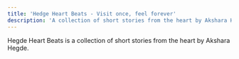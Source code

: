 ```yaml
---
title: 'Hedge Heart Beats - Visit once, feel forever'
description: 'A collection of short stories from the heart by Akshara Hegde'
---
```


Hegde Heart Beats is a collection of short stories from the heart by Akshara Hegde.